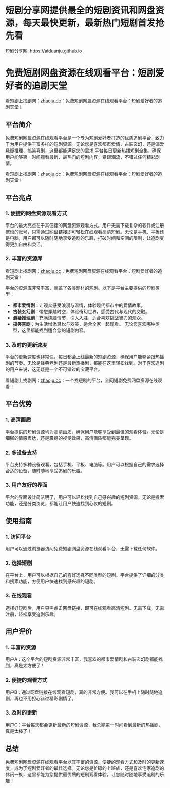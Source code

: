 # 短剧分享网提供最全的短剧资讯和网盘资源，每天最快更新，最新热门短剧首发抢先看

短剧分享网: <https://aiduanju.github.io>

# 免费短剧网盘资源在线观看平台：短剧爱好者的追剧天堂

看短剧上找剧网：[zhaoju.cc](https://zhaoju.cc)：免费短剧网盘资源在线观看平台：短剧爱好者的追剧天堂！

## 平台简介

免费短剧网盘资源在线观看平台是一个专为短剧爱好者打造的优质追剧平台，致力于为用户提供丰富多样的短剧资源。无论您是喜欢都市爱情、古装玄幻，还是偏爱悬疑推理、搞笑喜剧，这里都能满足您的需求.平台每日更新热播短剧全集，确保用户能够第一时间观看最新、最热门的短剧内容，紧跟潮流，不错过任何精彩剧情。

看短剧上找剧网：[zhaoju.cc](https://zhaoju.cc)：免费短剧网盘资源在线观看平台：短剧爱好者的追剧天堂！

## 平台亮点

### 1. 便捷的网盘资源观看方式

平台的最大亮点在于其便捷的网盘资源观看方式。用户无需下载复杂的软件或注册繁琐的账号，只需通过网盘链接即可轻松在线观看高清短剧。无论是手机、平板还是电脑，用户都可以随时随地享受追剧的乐趣，打破时间和空间的限制，让追剧变得更加自由和灵活。

### 2. 丰富的资源库

看短剧上找剧网：[zhaoju.cc](https://zhaoju.cc)：免费短剧网盘资源在线观看平台：短剧爱好者的追剧天堂！

平台的资源库非常丰富，涵盖了各类题材的短剧。以下是平台主要提供的短剧类型：

- **都市爱情剧**：让观众感受浪漫与温情，体验现代都市中的爱情故事。
- **古装玄幻剧**：带您穿越时空，体验奇幻世界，感受古代与现代的交融。
- **悬疑推理剧**：充满烧脑情节，引人入胜，适合喜欢挑战智力的观众。
- **搞笑喜剧**：为生活增添轻松与欢笑，适合全家一起观看。
无论您喜欢哪种类型，这里都能找到适合您的短剧内容。

### 3. 及时的更新速度

平台的更新速度也非常快，每日都会上线最新的短剧资源，确保用户能够紧跟热播剧的节奏。无论是经典老剧还是最新热播剧，都能在这里轻松找到。对于喜欢追剧的用户来说，这无疑是一个不可错过的宝藏平台。

看短剧上找剧网：[zhaoju.cc](https://zhaoju.cc)：一个找短剧的平台，全网短剧免费网盘资源在线观看！

## 平台优势

### 1. 高清画质

平台提供的短剧资源均为高清画质，确保用户能够享受到最佳的观看体验。无论是细腻的情感表达，还是震撼的视觉效果，高清画质都能完美呈现。

### 2. 多设备支持

平台支持多种设备观看，包括手机、平板、电脑等。用户可以根据自己的需求选择合适的设备，随时随地享受追剧的乐趣。

### 3. 用户友好的界面

平台的界面设计简洁明了，用户可以轻松找到自己感兴趣的短剧资源。无论是搜索功能，还是分类浏览，都能让用户快速找到心仪的短剧。

## 使用指南

### 1. 访问平台

用户可以通过浏览器访问免费短剧网盘资源在线观看平台，无需下载任何软件。

### 2. 选择短剧

在平台上，用户可以根据自己的喜好选择不同类型的短剧。平台提供了详细的分类和搜索功能，方便用户快速找到感兴趣的短剧。

### 3. 在线观看

选择好短剧后，用户只需点击网盘链接，即可在线观看高清短剧。无需下载，无需注册，轻松享受追剧乐趣。

## 用户评价

### 1. 丰富的资源

用户A：这个平台的短剧资源非常丰富，我喜欢的都市爱情剧和古装玄幻剧都能找到，真是太方便了！

### 2. 便捷的观看方式

用户B：通过网盘链接在线观看短剧，真的非常方便。我可以在手机上随时随地追剧，再也不用担心错过精彩剧情了。

### 3. 及时的更新

用户C：平台每天都会更新最新的短剧资源，我总能第一时间看到最新的热播剧，真是太棒了！

## 总结

免费短剧网盘资源在线观看平台以其丰富的资源、便捷的观看方式和及时的更新速度，成为了短剧爱好者的最佳选择。无论您是忙碌的上班族，还是喜欢宅家追剧的休闲一族，这里都能为您提供最优质的短剧观看体验，让您随时随地享受追剧的乐趣！